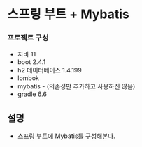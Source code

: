 # 스프링 부트 + Mybatis

### 프로젝트 구성
* 자바 11
* boot 2.4.1
* h2 데이터베이스 1.4.199
* lombok
* mybatis - (의존성만 추가하고 사용하진 않음)
* gradle 6.6

## 설명
 - 스프링 부트에 Mybatis를 구성해본다.
   
